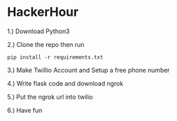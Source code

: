 # HackerHour
1.) Download Python3

2.) Clone the repo then run

```
pip install -r requirements.txt

```
3.) Make  Twillio Account and Setup a free phone number

4.) Write flask code and download ngrok

5.) Put the ngrok url into twilio

6.) Have fun

